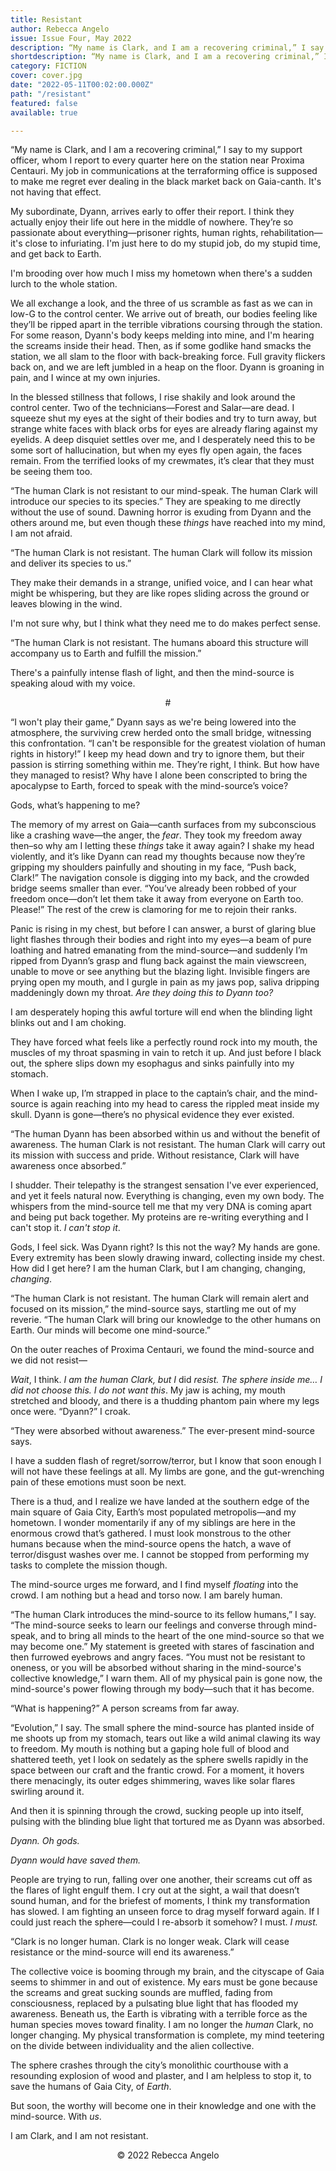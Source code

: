 ```yaml
---
title: Resistant
author: Rebecca Angelo
issue: Issue Four, May 2022
description: “My name is Clark, and I am a recovering criminal,” I say to my support officer, whom I report to every quarter here on the station near Proxima Centauri. My job in communications at the terraforming office is supposed to make me regret ever dealing in the black market back on Gaia-canth. It's not having that effect. <p>My subordinate, Dyann, arrives early to offer their report. I think they actually enjoy their life out here in the middle of nowhere. They’re so passionate about everything—prisoner rights, human rights, rehabilitation—it's close to infuriating. I'm just here to do my stupid job, do my stupid time, and get back to Earth. </p>
shortdescription: “My name is Clark, and I am a recovering criminal,” I say to my support officer, whom I report to every quarter here on the station near Proxima Centauri. My job in communications at the terraforming office is supposed to make me regret ever dealing in the black market back on Gaia-canth. It's not having that effect. <p>My subordinate, Dyann, arrives early to offer their report. I think they actually enjoy their life out here in the middle of nowhere. They’re so passionate about everything—prisoner rights, human rights, rehabilitation—it's close to infuriating. I'm just here to do my stupid job, do my stupid time, and get back to Earth. </p>
category: FICTION
cover: cover.jpg
date: "2022-05-11T00:02:00.000Z"
path: "/resistant"
featured: false
available: true

---
```


“My name is Clark, and I am a recovering criminal,” I say to my support officer, whom I report to every quarter here on the station near Proxima Centauri. My job in communications at the terraforming office is supposed to make me regret ever dealing in the black market back on Gaia-canth. It's not having that effect.

My subordinate, Dyann, arrives early to offer their report. I think they actually enjoy their life out here in the middle of nowhere. They’re so passionate about everything—prisoner rights, human rights, rehabilitation—it's close to infuriating. I'm just here to do my stupid job, do my stupid time, and get back to Earth.

I'm brooding over how much I miss my hometown when there's a sudden lurch to the whole station.

We all exchange a look, and the three of us scramble as fast as we can in low-G to the control center. We arrive out of breath, our bodies feeling like they’ll be ripped apart in the terrible vibrations coursing through the station. For some reason, Dyann's body keeps melding into mine, and I'm hearing the screams inside their head. Then, as if some godlike hand smacks the station, we all slam to the floor with back-breaking force. Full gravity flickers back on, and we are left jumbled in a heap on the floor. Dyann is groaning in pain, and I wince at my own injuries.

In the blessed stillness that follows, I rise shakily and look around the control center. Two of the technicians—Forest and Salar—are dead. I squeeze shut my eyes at the sight of their bodies and try to turn away, but strange white faces with black orbs for eyes are already flaring against my eyelids. A deep disquiet settles over me, and I desperately need this to be some sort of hallucination, but when my eyes fly open again, the faces remain. From the terrified looks of my crewmates, it’s clear that they must be seeing them too.

“The human Clark is not resistant to our mind-speak. The human Clark will introduce our species to its species.” They are speaking to me directly without the use of sound. Dawning horror is exuding from Dyann and the others around me, but even though these *things* have reached into my mind, I am not afraid.

“The human Clark is not resistant. The human Clark will follow its mission and deliver its species to us.”

They make their demands in a strange, unified voice, and I can hear what might be whispering, but they are like ropes sliding across the ground or leaves blowing in the wind.

I'm not sure why, but I think what they need me to do makes perfect sense.

“The human Clark is not resistant. The humans aboard this structure will accompany us to Earth and fulfill the mission.”

There's a painfully intense flash of light, and then the mind-source is speaking aloud with my voice.
<p style="text-align: center;">#</p> 

“I won't play their game,” Dyann says as we're being lowered into the atmosphere, the surviving crew herded onto the small bridge, witnessing this confrontation. “I can't be responsible for the greatest violation of human rights in history!” I keep my head down and try to ignore them, but their passion is stirring something within me. They’re right, I think.  But how have they managed to resist? Why have I alone been conscripted to bring the apocalypse to Earth, forced to speak with the mind-source’s voice?

Gods, what’s happening to me?

The memory of my arrest on Gaia—canth surfaces from my subconscious like a crashing wave—the anger, the *fear*. They took my freedom away then–so why am I letting these *things* take it away again? I shake my head violently, and it’s like Dyann can read my thoughts because now they’re gripping my shoulders painfully and shouting in my face, “Push back, Clark!” The navigation console is digging into my back, and the crowded bridge seems smaller than ever. “You’ve already been robbed of your freedom once—don’t let them take it away from everyone on Earth too. Please!” The rest of the crew is clamoring for me to rejoin their ranks.

Panic is rising in my chest, but before I can answer, a burst of glaring blue light flashes through their bodies and right into my eyes—a beam of pure loathing and hatred emanating from the mind-source—and suddenly I’m ripped from Dyann’s grasp and flung back against the main viewscreen, unable to move or see anything but the blazing light. Invisible fingers are prying open my mouth, and I gurgle in pain as my jaws pop, saliva dripping maddeningly down my throat. *Are they doing this to Dyann too?* 

I am desperately hoping this awful torture will end when the blinding light blinks out and I am choking.

They have forced what feels like a perfectly round rock into my mouth, the muscles of my throat spasming in vain to retch it up. And just before I black out, the sphere slips down my esophagus and sinks painfully into my stomach.

When I wake up, I’m strapped in place to the captain’s chair, and the mind-source is again reaching into my head to caress the rippled meat inside my skull. Dyann is gone—there’s no physical evidence they ever existed.

“The human Dyann has been absorbed within us and without the benefit of awareness. The human Clark is not resistant. The human Clark will carry out its mission with success and pride. Without resistance, Clark will have awareness once absorbed.”

I shudder. Their telepathy is the strangest sensation I've ever experienced, and yet it feels natural now.  Everything is changing, even my own body. The whispers from the mind-source tell me that my very DNA is coming apart and being put back together. My proteins are re-writing everything and I can't stop it. *I can't stop it*.

Gods, I feel sick. Was Dyann right? Is this not the way? 
	My hands are gone. Every extremity has been slowly drawing inward, collecting inside my chest. How did I get here? I am the human Clark, but I am changing, changing, *changing*.

“The human Clark is not resistant. The human Clark will remain alert and focused on its mission,” the mind-source says, startling me out of my reverie. “The human Clark will bring our knowledge to the other humans on Earth. Our minds will become one mind-source.”

On the outer reaches of Proxima Centauri, we found the mind-source and we did not resist—

*Wait*, I think. *I am the human Clark, but I* did *resist. The sphere inside me… I did not choose this. I do not want this*. My jaw is aching, my mouth stretched and bloody, and there is a thudding phantom pain where my legs once were. “Dyann?” I croak. 

“They were absorbed without awareness.” The ever-present mind-source says.

I have a sudden flash of regret/sorrow/terror, but I know that soon enough I will not have these feelings at all. My limbs are gone, and the gut-wrenching pain of these emotions must soon be next. 

There is a thud, and I realize we have landed at the southern edge of the main square of Gaia City, Earth’s most populated metropolis—and my hometown. I wonder momentarily if any of my siblings are here in the enormous crowd that’s gathered. I must look monstrous to the other humans because when the mind-source opens the hatch, a wave of terror/disgust washes over me. I cannot be stopped from performing my tasks to complete the mission though.

The mind-source urges me forward, and I find myself *floating* into the crowd. I am nothing but a head and torso now. I am barely human.

“The human Clark introduces the mind-source to its fellow humans,” I say. “The mind-source seeks to learn our feelings and converse through mind-speak, and to bring all minds to the heart of the one mind-source so that we may become one.” My statement is greeted with stares of fascination and then furrowed eyebrows and angry faces. “You must not be resistant to oneness, or you will be absorbed without sharing in the mind-source's collective knowledge,” I warn them. All of my physical pain is gone now, the mind-source's power flowing through my body—such that it has become.

“What is happening?” A person screams from far away.

“Evolution,” I say. The small sphere the mind-source has planted inside of me shoots up from my stomach, tears out like a wild animal clawing its way to freedom. My mouth is nothing but a gaping hole full of blood and shattered teeth, yet I look on sedately as the sphere swells rapidly in the space between our craft and the frantic crowd. For a moment, it hovers there menacingly, its outer edges shimmering, waves like solar flares swirling around it. 

And then it is spinning through the crowd, sucking people up into itself, pulsing with the blinding blue light that tortured me as Dyann was absorbed. 

*Dyann. Oh gods.* 

*Dyann would have saved them.*

People are trying to run, falling over one another, their screams cut off as the flares of light engulf them. I cry out at the sight, a wail that doesn’t sound human, and for the briefest of moments, I think my transformation has slowed. I am fighting an unseen force to drag myself forward again. If I could just reach the sphere—could I re-absorb it somehow? I must. *I must.*

“Clark is no longer human. Clark is no longer weak. Clark will cease resistance or the mind-source will end its awareness.” 

The collective voice is booming through my brain, and the cityscape of Gaia seems to shimmer in and out of existence. My ears must be gone because the screams and great sucking sounds are muffled, fading from consciousness, replaced by a pulsating blue light that has flooded my awareness. Beneath us, the Earth is vibrating with a terrible force as the human species moves toward finality. I am no longer the *human* Clark, no longer changing. My physical transformation is complete, my mind teetering on the divide between individuality and the alien collective. 

The sphere crashes through the city’s monolithic courthouse with a resounding explosion of wood and plaster, and I am helpless to stop it, to save the humans of Gaia City, of *Earth*. 

But soon, the worthy will become one in their knowledge and one with the mind-source. With *us*.

I am Clark, and I am not resistant.


<p style="text-align: center;">© 2022 Rebecca Angelo</p>